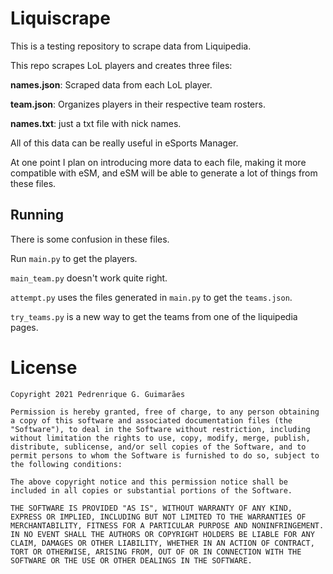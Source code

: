 # Liquiscrape

This is a testing repository to scrape data from Liquipedia.

This repo scrapes LoL players and creates three files:

**names.json**: Scraped data from each LoL player.

**team.json**: Organizes players in their respective team rosters.

**names.txt**: just a txt file with nick names.

All of this data can be really useful in eSports Manager.

At one point I plan on introducing more data to each file, making it more compatible with eSM, and eSM will be able to generate a lot of things from these files.

## Running

There is some confusion in these files.

Run `main.py` to get the players.

`main_team.py` doesn't work quite right.

`attempt.py` uses the files generated in `main.py` to get the `teams.json`.

`try_teams.py` is a new way to get the teams from one of the liquipedia pages.

# License

```
Copyright 2021 Pedrenrique G. Guimarães

Permission is hereby granted, free of charge, to any person obtaining a copy of this software and associated documentation files (the "Software"), to deal in the Software without restriction, including without limitation the rights to use, copy, modify, merge, publish, distribute, sublicense, and/or sell copies of the Software, and to permit persons to whom the Software is furnished to do so, subject to the following conditions:

The above copyright notice and this permission notice shall be included in all copies or substantial portions of the Software.

THE SOFTWARE IS PROVIDED "AS IS", WITHOUT WARRANTY OF ANY KIND, EXPRESS OR IMPLIED, INCLUDING BUT NOT LIMITED TO THE WARRANTIES OF MERCHANTABILITY, FITNESS FOR A PARTICULAR PURPOSE AND NONINFRINGEMENT. IN NO EVENT SHALL THE AUTHORS OR COPYRIGHT HOLDERS BE LIABLE FOR ANY CLAIM, DAMAGES OR OTHER LIABILITY, WHETHER IN AN ACTION OF CONTRACT, TORT OR OTHERWISE, ARISING FROM, OUT OF OR IN CONNECTION WITH THE SOFTWARE OR THE USE OR OTHER DEALINGS IN THE SOFTWARE.
```
